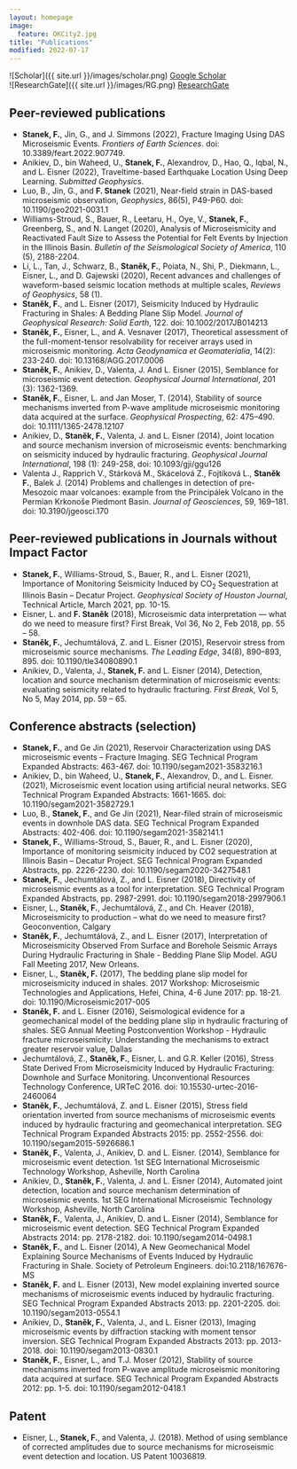 ```yaml
---
layout: homepage
image:
  feature: OKCity2.jpg
title: "Publications"
modified: 2022-07-17
---
```


![Scholar]({{ site.url }}/images/scholar.png) [Google Scholar](https://scholar.google.com/citations?user=k5i3d9MAAAAJ&hl=cs)
<br>![ResearchGate]({{ site.url }}/images/RG.png) [ResearchGate](https://www.researchgate.net/profile/Frantisek-Stanek)
<!-- ![Orcid]({{ site.url }}/images/orcid.png) [Orcid]((https://orcid.org/my-orcid?orcid=0000-0002-0037-9239))    -->
<!-- ![Publons]({{ site.url }}/images/orcid.png) [Publons]((https://orcid.org/my-orcid?orcid=0000-0002-0037-9239))  -->

## Peer-reviewed publications
- **Stanek, F.**, Jin, G., and J. Simmons (2022), Fracture Imaging Using DAS Microseismic Events. *Frontiers of Earth Sciences*. doi: 10.3389/feart.2022.907749.
- Anikiev, D., bin Waheed, U., **Stanek, F.**, Alexandrov, D., Hao, Q., Iqbal, N., and L. Eisner (2022), Traveltime-based Earthquake Location Using Deep Learning. *Submitted Geophysics*.
- Luo, B., Jin, G., and **F. Stanek** (2021), Near-field strain in DAS-based microseismic observation, *Geophysics*, 86(5), P49-P60. doi: 10.1190/geo2021-0031.1
- Williams-Stroud, S., Bauer, R., Leetaru, H., Oye, V., **Stanek, F.**, Greenberg, S., and N. Langet (2020), Analysis of Microseismicity and Reactivated Fault Size to Assess the Potential for Felt Events by Injection in the Illinois Basin. *Bulletin of the Seismological Society of America*, 110 (5), 2188-2204.
- Li, L., Tan, J., Schwarz, B., **Staněk, F.**, Poiata, N., Shi, P., Diekmann, L., Eisner, L., and D. Gajewski (2020), Recent advances and challenges of waveform-based seismic location methods at multiple scales, *Reviews of Geophysics*, 58 (1).
- **Staněk, F.**, and L. Eisner (2017), Seismicity Induced by Hydraulic Fracturing in Shales: A Bedding Plane Slip Model. *Journal of Geophysical Research: Solid Earth*, 122. doi: 10.1002/2017JB014213
- **Staněk, F.**, Eisner, L., and A. Vesnaver (2017), Theoretical assessment of the full-moment-tensor resolvability for receiver arrays used in microseismic monitoring. *Acta Geodynamica et Geomaterialia*, 14(2): 233-240. doi: 10.13168/AGG.2017.0006
- **Staněk, F.**, Anikiev, D., Valenta, J. And L. Eisner (2015), Semblance for microseismic event detection. *Geophysical Journal International*, 201 (3): 1362-1369. 
- **Staněk, F.**, Eisner, L. and Jan Moser, T. (2014), Stability of source mechanisms inverted from P-wave amplitude microseismic monitoring data acquired at the surface. *Geophysical Prospecting*, 62: 475–490. doi: 10.1111/1365-2478.12107
- Anikiev, D., **Staněk, F.**, Valenta, J. and L. Eisner (2014), Joint location and source mechanism inversion of microseismic events: benchmarking on seismicity induced by hydraulic fracturing. *Geophysical Journal International*, 198 (1): 249-258, doi: 10.1093/gji/ggu126
- Valenta J., Rapprich V., Stárková M., Skácelová Z., Fojtíková L., **Staněk F.**, Balek J. (2014) Problems and challenges in detection of pre-Mesozoic maar volcanoes: example from the Principálek Volcano in the Permian Krkonoše Piedmont Basin. *Journal of Geosciences*, 59, 169–181. doi: 10.3190/jgeosci.170

## Peer-reviewed publications in Journals without Impact Factor
- **Stanek, F.**, Williams-Stroud, S., Bauer, R., and L. Eisner (2021), Importance of Monitoring Seismicity Induced by CO<sub>2</sub> Sequestration at Illinois Basin – Decatur Project. *Geophysical Society of Houston Journal*, Technical Article, March 2021, pp. 10-15.
- Eisner, L. and **F. Staněk** (2018), Microseismic data interpretation — what do we need to measure first? First Break, Vol 36, No 2, Feb 2018, pp. 55 – 58.
- **Staněk, F.**, Jechumtálová, Z. and L. Eisner (2015), Reservoir stress from microseismic source mechanisms. *The Leading Edge*, 34(8), 890–893, 895. doi: 10.1190/tle34080890.1
- Anikiev, D., Valenta, J., **Stanek, F.** and L. Eisner (2014), Detection, location and source mechanism determination of microseismic events: evaluating seismicity related to hydraulic fracturing. *First Break*, Vol 5, No 5, May 2014, pp. 59 – 65.

## Conference abstracts (selection)
- **Stanek, F.**, and Ge Jin (2021), Reservoir Characterization using DAS microseismic events – Fracture Imaging. SEG Technical Program Expanded Abstracts: 463-467. doi: 10.1190/segam2021-3583216.1
- Anikiev, D., bin Waheed, U., **Stanek, F.**, Alexandrov, D., and L. Eisner. (2021), Microseismic event location using artificial neural networks. SEG Technical Program Expanded Abstracts: 1661-1665. doi: 10.1190/segam2021-3582729.1
- Luo, B., **Stanek, F.**, and Ge Jin (2021), Near-filed strain of microseismic events in downhole DAS data. SEG Technical Program Expanded Abstracts: 402-406. doi: 10.1190/segam2021-3582141.1
- **Stanek, F.**, Williams-Stroud, S., Bauer, R., and L. Eisner (2020), Importance of monitoring seismicity induced by CO2 sequestration at Illinois Basin – Decatur Project. SEG Technical Program Expanded Abstracts, pp. 2226-2230. doi: 10.1190/segam2020-3427548.1
- **Stanek, F.**, Jechumtálová, Z., and L. Eisner (2018), Directivity of microseismic events as a tool for interpretation. SEG Technical Program Expanded Abstracts, pp. 2987-2991. doi: 10.1190/segam2018-2997906.1
- Eisner, L., **Staněk, F.**, Jechumtálová, Z., and Ch. Heaver (2018), Microseismicity to production – what do we need to measure first? Geoconvention, Calgary
- **Staněk, F.**, Jechumtálová, Z., and L. Eisner (2017), Interpretation of Microseismicity Observed From Surface and Borehole Seismic Arrays During Hydraulic Fracturing in Shale - Bedding Plane Slip Model. AGU Fall Meeting 2017, New Orleans.
- Eisner, L., **Staněk, F.** (2017), The bedding plane slip model for microseismicity induced in shales. 2017 Workshop: Microseismic Technologies and Applications, Hefei, China, 4-6 June 2017: pp. 18-21. doi: 10.1190/Microseismic2017-005
- **Staněk, F.** and L. Eisner (2016), Seismological evidence for a geomechanical model of 
the bedding plane slip in hydraulic fracturing of shales. SEG Annual Meeting Postconvention Workshop - Hydraulic fracture microseismicity: Understanding the mechanisms to extract greater reservoir value, Dallas
- Jechumtálová, Z., **Staněk, F.**, Eisner, L. and G.R. Keller (2016), Stress State Derived From Microseismicity Induced by Hydraulic Fracturing: Downhole and Surface Monitoring. Unconventional Resources Technology Conference, URTeC 2016. doi: 10.15530-urtec-2016-2460064
- **Staněk, F.**, Jechumtálová, Z. and L. Eisner (2015), Stress field orientation inverted from source mechanisms of microseismic events induced by hydraulic fracturing and geomechanical interpretation. SEG Technical Program Expanded Abstracts 2015: pp. 2552-2556. doi: 10.1190/segam2015-5926686.1
- **Staněk, F.**, Valenta, J., Anikiev, D. and L. Eisner. (2014), Semblance for microseismic event detection. 1st SEG International Microseismic Technology Workshop, Asheville, North Carolina
- Anikiev, D., **Staněk, F.**, Valenta, J. and L. Eisner (2014), Automated joint detection, location and source mechanism determination of microseismic events. 1st SEG International Microseismic Technology Workshop, Asheville, North Carolina
- **Staněk, F.**, Valenta, J., Anikiev, D. and L. Eisner (2014), Semblance for microseismic event 	detection. SEG Technical Program Expanded Abstracts 2014: pp. 2178-2182. doi: 	10.1190/segam2014-0498.1 
- **Staněk, F.**, and L. Eisner (2014), A New Geomechanical Model Explaining Source Mechanisms of Events Induced by Hydraulic Fracturing in Shale. Society of Petroleum Engineers. doi:10.2118/167676-MS
- **Staněk, F.** and L. Eisner (2013), New model explaining inverted source mechanisms of microseismic events induced by hydraulic fracturing. SEG Technical Program Expanded Abstracts 2013: pp. 2201-2205. doi: 10.1190/segam2013-0554.1 
- Anikiev, D., **Staněk, F.**, Valenta, J., and L. Eisner (2013), Imaging microseismic events by diffraction stacking with moment tensor inversion. SEG Technical Program Expanded Abstracts 2013: pp. 2013-2018. doi: 10.1190/segam2013-0830.1
- **Staněk, F.**, Eisner, L., and T.J. Moser (2012), Stability of source mechanisms inverted from P-wave amplitude microseismic monitoring data acquired at surface. SEG Technical Program Expanded Abstracts 2012: pp. 1-5. doi: 10.1190/segam2012-0418.1

## Patent
- Eisner, L., **Stanek, F.**, and Valenta, J. (2018). Method of using semblance of corrected amplitudes due to source mechanisms for microseismic event detection and location. US Patent 10036819.

<!-- ## Seminars -->


